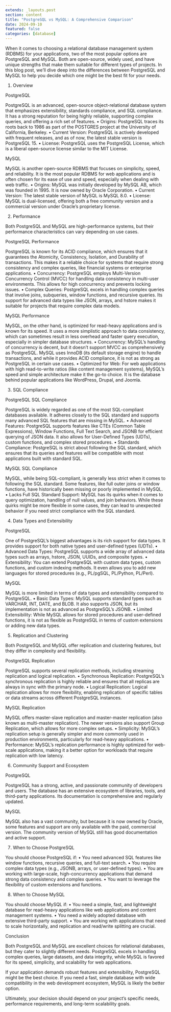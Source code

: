 ```yaml
---
extends: _layouts.post
section: content
title: "PostgreSQL vs MySQL: A Comprehensive Comparison"
date: 2024-09-10
featured: false
categories: [database]
---
```


When it comes to choosing a relational database management system (RDBMS) for your applications, two of the most popular options are PostgreSQL and MySQL. Both are open-source, widely used, and have unique strengths that make them suitable for different types of projects. In this blog post, we’ll dive deep into the differences between PostgreSQL and MySQL to help you decide which one might be the best fit for your needs.

1. Overview

PostgreSQL

PostgreSQL is an advanced, open-source object-relational database system that emphasizes extensibility, standards compliance, and SQL compliance. It has a strong reputation for being highly reliable, supporting complex queries, and offering a rich set of features.
	•	Origins: PostgreSQL traces its roots back to 1986 as part of the POSTGRES project at the University of California, Berkeley.
	•	Current Version: PostgreSQL is actively developed with frequent releases, and as of now, the latest stable version is PostgreSQL 15.
	•	License: PostgreSQL uses the PostgreSQL License, which is a liberal open-source license similar to the MIT License.

MySQL

MySQL is another open-source RDBMS that focuses on simplicity, speed, and reliability. It is the most popular RDBMS for web applications and is often chosen for its ease of use and speed, especially when dealing with web traffic.
	•	Origins: MySQL was initially developed by MySQL AB, which was founded in 1995. It is now owned by Oracle Corporation.
	•	Current Version: The latest stable version of MySQL is MySQL 8.0.
	•	License: MySQL is dual-licensed, offering both a free community version and a commercial version under Oracle’s proprietary license.

2. Performance

Both PostgreSQL and MySQL are high-performance systems, but their performance characteristics can vary depending on use cases.

PostgreSQL Performance

PostgreSQL is known for its ACID compliance, which ensures that it guarantees the Atomicity, Consistency, Isolation, and Durability of transactions. This makes it a reliable choice for systems that require strong consistency and complex queries, like financial systems or enterprise applications.
	•	Concurrency: PostgreSQL employs Multi-Version Concurrency Control (MVCC) for handling data consistency in multi-user environments. This allows for high concurrency and prevents locking issues.
	•	Complex Queries: PostgreSQL excels in handling complex queries that involve joins, subqueries, window functions, and recursive queries. Its support for advanced data types like JSON, arrays, and hstore makes it suitable for projects that require complex data models.

MySQL Performance

MySQL, on the other hand, is optimized for read-heavy applications and is known for its speed. It uses a more simplistic approach to data consistency, which can sometimes result in less overhead and faster query execution, especially in simpler database structures.
	•	Concurrency: MySQL’s handling of concurrency is decent, but it doesn’t support MVCC as comprehensively as PostgreSQL. MySQL uses InnoDB (its default storage engine) to handle transactions, and while it provides ACID compliance, it is not as strong as PostgreSQL in certain use cases.
	•	Optimized for Web: For web applications with high read-to-write ratios (like content management systems), MySQL’s speed and simple architecture make it the go-to choice. It is the database behind popular applications like WordPress, Drupal, and Joomla.

3. SQL Compliance

PostgreSQL SQL Compliance

PostgreSQL is widely regarded as one of the most SQL-compliant databases available. It adheres closely to the SQL standard and supports many advanced SQL features that are missing in MySQL.
	•	Advanced Features: PostgreSQL supports features like CTEs (Common Table Expressions), Window Functions, Full Text Search, and JSONB for efficient querying of JSON data. It also allows for User-Defined Types (UDTs), custom functions, and complex stored procedures.
	•	Standards Compliance: PostgreSQL is strict about following the SQL standard, which ensures that its queries and features will be compatible with most applications built with standard SQL.

MySQL SQL Compliance

MySQL, while being SQL-compliant, is generally less strict when it comes to following the SQL standard. Some features, like full outer joins or window functions, have historically been missing or poorly implemented in MySQL.
	•	Lacks Full SQL Standard Support: MySQL has its quirks when it comes to query optimization, handling of null values, and join behaviors. While these quirks might be more flexible in some cases, they can lead to unexpected behavior if you need strict compliance with the SQL standard.

4. Data Types and Extensibility

PostgreSQL

One of PostgreSQL’s biggest advantages is its rich support for data types. It provides support for both native types and user-defined types (UDTs).
	•	Advanced Data Types: PostgreSQL supports a wide array of advanced data types such as arrays, hstore, JSON, UUIDs, and composite types.
	•	Extensibility: You can extend PostgreSQL with custom data types, custom functions, and custom indexing methods. It even allows you to add new languages for stored procedures (e.g., PL/pgSQL, PL/Python, PL/Perl).

MySQL

MySQL is more limited in terms of data types and extensibility compared to PostgreSQL.
	•	Basic Data Types: MySQL supports standard types such as VARCHAR, INT, DATE, and BLOB. It also supports JSON, but its implementation is not as advanced as PostgreSQL’s JSONB.
	•	Limited Extensibility: While MySQL allows for stored procedures and user-defined functions, it is not as flexible as PostgreSQL in terms of custom extensions or adding new data types.

5. Replication and Clustering

Both PostgreSQL and MySQL offer replication and clustering features, but they differ in complexity and flexibility.

PostgreSQL Replication

PostgreSQL supports several replication methods, including streaming replication and logical replication.
	•	Synchronous Replication: PostgreSQL’s synchronous replication is highly reliable and ensures that all replicas are always in sync with the primary node.
	•	Logical Replication: Logical replication allows for more flexibility, enabling replication of specific tables or data streams across different PostgreSQL instances.

MySQL Replication

MySQL offers master-slave replication and master-master replication (also known as multi-master replication). The newer versions also support Group Replication, which allows for more complex setups.
	•	Simplicity: MySQL’s replication setup is generally simpler and more commonly used in production environments, particularly for read-heavy applications.
	•	Performance: MySQL’s replication performance is highly optimized for web-scale applications, making it a better option for workloads that require replication with low latency.

6. Community Support and Ecosystem

PostgreSQL

PostgreSQL has a strong, active, and passionate community of developers and users. The database has an extensive ecosystem of libraries, tools, and third-party applications. Its documentation is comprehensive and regularly updated.

MySQL

MySQL also has a vast community, but because it is now owned by Oracle, some features and support are only available with the paid, commercial version. The community version of MySQL still has good documentation and active support.

7. When to Choose PostgreSQL

You should choose PostgreSQL if:
	•	You need advanced SQL features like window functions, recursive queries, and full-text search.
	•	You require complex data types (e.g., JSONB, arrays, or user-defined types).
	•	You are working with large-scale, high-concurrency applications that demand strong data consistency and complex queries.
	•	You want to leverage the flexibility of custom extensions and functions.

8. When to Choose MySQL

You should choose MySQL if:
	•	You need a simple, fast, and lightweight database for read-heavy applications like web applications and content management systems.
	•	You need a widely adopted database with extensive third-party support.
	•	You are working with applications that need to scale horizontally, and replication and read/write splitting are crucial.


Conclusion

Both PostgreSQL and MySQL are excellent choices for relational databases, but they cater to slightly different needs. PostgreSQL excels in handling complex queries, large datasets, and data integrity, while MySQL is favored for its speed, simplicity, and scalability for web applications.

If your application demands robust features and extensibility, PostgreSQL might be the best choice. If you need a fast, simple database with wide compatibility in the web development ecosystem, MySQL is likely the better option.

Ultimately, your decision should depend on your project’s specific needs, performance requirements, and long-term scalability goals.
